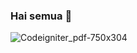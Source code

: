 ### Hai semua 👋 


![Codeigniter_pdf-750x304](https://github.com/slmtwn/slmtwn/assets/51221005/de860781-50a4-4b99-b53f-d086816db18c)

<!--
**slmtwn/slmtwn** is a ✨ _special_ ✨ repository because its `README.md` (this file) appears on your GitHub profile.

Here are some ideas to get you started:

- 🔭 I’m currently working on ...
- 🌱 I’m currently learning ...
- 👯 I’m looking to collaborate on ...
- 🤔 I’m looking for help with ...
- 💬 Ask me about ...
- 📫 How to reach me: ...
- 😄 Pronouns: ...
- ⚡ Fun fact: ...
-->
